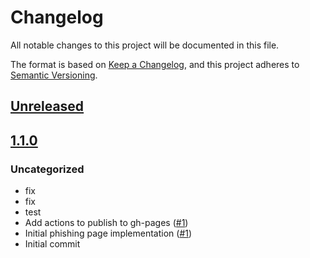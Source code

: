 # Changelog
All notable changes to this project will be documented in this file.

The format is based on [Keep a Changelog](https://keepachangelog.com/en/1.0.0/),
and this project adheres to [Semantic Versioning](https://semver.org/spec/v2.0.0.html).

## [Unreleased]

## [1.1.0]
### Uncategorized
- fix
- fix
- test
- Add actions to publish to gh-pages ([#1](https://github.com/Gudahtt/test-action/pull/1))
- Initial phishing page implementation ([#1](https://github.com/Gudahtt/test-action/pull/1))
- Initial commit

[Unreleased]: https://github.com/Gudahtt/test-action/compare/v1.1.0...HEAD
[1.1.0]: https://github.com/Gudahtt/test-action/releases/tag/v1.1.0
